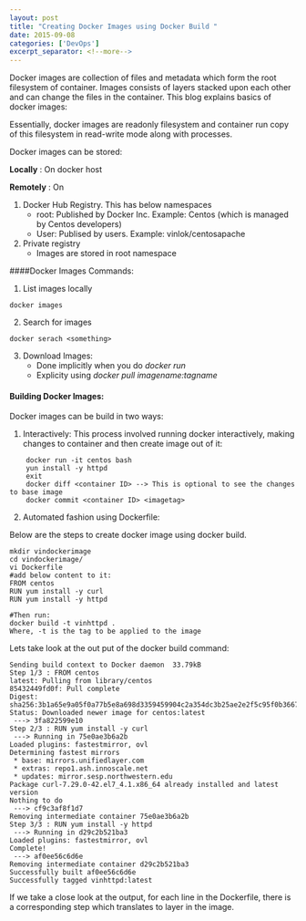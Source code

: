 ```yaml
---
layout: post
title: "Creating Docker Images using Docker Build "
date: 2015-09-08
categories: ['DevOps']
excerpt_separator: <!--more-->
---
```


Docker images are collection of files and metadata which form the root filesystem of container. Images consists of layers stacked upon each other and can change the files in the container. This blog explains basics of docker images:

<!--more-->

Essentially, docker images are readonly filesystem and container run copy of this filesystem in read-write mode along with processes.

Docker images can be stored:

**Locally** : On docker host

**Remotely** : On

1. Docker Hub Registry. This has below namespaces
    - root: Published by Docker Inc. Example: Centos (which is managed by Centos developers)
    - User: Publised by users. Example: vinlok/centosapache
2. Private registry
    - Images are stored in root namespace


####Docker Images Commands:

1. List images locally
```
docker images
```
2. Search for images
```
docker serach <something>
```
3. Download Images:
    - Done implicitly when you do *docker run <image name>*
    - Explicity using *docker pull imagename:tagname*


#### Building Docker Images:
Docker images can be build in two ways:
1. Interactively: This process involved running docker interactively, making changes to container and then create image out of it:
```
    docker run -it centos bash
    yun install -y httpd
    exit
    docker diff <container ID> --> This is optional to see the changes to base image
    docker commit <container ID> <imagetag>
```

2. Automated fashion using Dockerfile:

Below are the steps to create docker image using docker build.
```
mkdir vindockerimage
cd vindockerimage/
vi Dockerfile
#add below content to it:
FROM centos
RUN yum install -y curl
RUN yum install -y httpd

#Then run:
docker build -t vinhttpd .
Where, -t is the tag to be applied to the image
```

Lets take look at the out put of the docker build command:

```
Sending build context to Docker daemon  33.79kB
Step 1/3 : FROM centos
latest: Pulling from library/centos
85432449fd0f: Pull complete
Digest: sha256:3b1a65e9a05f0a77b5e8a698d3359459904c2a354dc3b25ae2e2f5c95f0b3667
Status: Downloaded newer image for centos:latest
 ---> 3fa822599e10
Step 2/3 : RUN yum install -y curl
 ---> Running in 75e0ae3b6a2b
Loaded plugins: fastestmirror, ovl
Determining fastest mirrors
 * base: mirrors.unifiedlayer.com
 * extras: repo1.ash.innoscale.net
 * updates: mirror.sesp.northwestern.edu
Package curl-7.29.0-42.el7_4.1.x86_64 already installed and latest version
Nothing to do
 ---> cf9c3af8f1d7
Removing intermediate container 75e0ae3b6a2b
Step 3/3 : RUN yum install -y httpd
 ---> Running in d29c2b521ba3
Loaded plugins: fastestmirror, ovl
Complete!
 ---> af0ee56c6d6e
Removing intermediate container d29c2b521ba3
Successfully built af0ee56c6d6e
Successfully tagged vinhttpd:latest
```

If we take a close look at the output, for each line in the Dockerfile, there is a corresponding step which translates to layer in the image.
